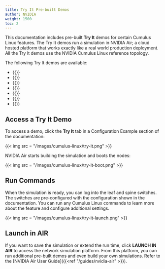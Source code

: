 ```yaml
---
title: Try It Pre-built Demos
author: NVIDIA
weight: 1500
toc: 2
---
```

This documentation includes pre-built **Try It** demos for certain Cumulus Linux features. The Try It demos run a simulation in NVIDIA Air; a cloud hosted platform that works exactly like a real world production deployment. All the Try It demos use the NVIDIA Cumulus Linux reference topology.

The following Try It demos are available:
- {{<link url="Configuration-Example/#nvue-commands" text="BGP">}}
- {{<link url="Inter-subnet-Routing/#configure-route-targets" text="EVPN downstream VNI">}}
- {{<link url="EVPN-Multihoming/#example-configuration" text="EVPN multihoming">}}
- {{<link url="Configuration-Examples/#evpn-symmetric-routing" text="EVPN symmetric routing">}}
- {{<link url="Multi-Chassis-Link-Aggregation-MLAG/#configuration-example" text="MLAG">}}
- {{<link url="Static-VXLAN-Tunnels/#single-vxlan-device" text="Single VXLAN device">}}
- {{<link url="Protocol-Independent-Multicast-PIM/#example-pim-configuration" text="PIM">}}

## Access a Try It Demo

To access a demo, click the **Try It** tab in a Configuration Example section of the documentation:

{{< img src = "/images/cumulus-linux/try-it.png" >}}

NVIDIA Air starts building the simulation and boots the nodes:

{{< img src = "/images/cumulus-linux/try-it-boot.png" >}}

## Run Commands

When the simulation is ready, you can log into the leaf and spine switches. The switches are pre-configured with the configuration shown in the documentation. You can run any Cumulus Linux commands to learn more about the feature and configure additional settings.

{{< img src = "/images/cumulus-linux/try-it-launch.png" >}}

## Launch in AIR
<!-- vale off -->
If you want to save the simulation or extend the run time, click **LAUNCH IN AIR** to access the network simulation platform. From this platform, you can run additional pre-built demos and even build your own simulations. Refer to the [NVIDIA Air User Guide]({{<ref "/guides/nvidia-air" >}}).
<!-- vale on -->
